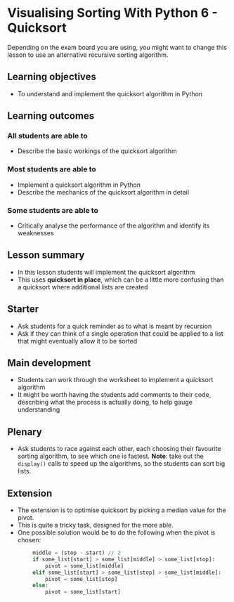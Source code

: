 # Visualising Sorting With Python 6 - Quicksort

Depending on the exam board you are using, you might want to change this lesson to use an alternative recursive sorting algorithm.

## Learning objectives

- To understand and implement the quicksort algorithm in Python

## Learning outcomes

### All students are able to

- Describe the basic workings of the quicksort algorithm

### Most students are able to

- Implement a quicksort algorithm in Python
- Describe the mechanics of the quicksort algorithm in detail

### Some students are able to

- Critically analyse the performance of the algorithm and identify its weaknesses 

## Lesson summary

- In this lesson students will implement the quicksort algorithm
- This uses **quicksort in place**, which can be a little more confusing than a quicksort where additional lists are created

## Starter

- Ask students for a quick reminder as to what is meant by recursion
- Ask if they can think of a single operation that could be applied to a list that might eventually allow it to be sorted

## Main development

- Students can work through the worksheet to implement a quicksort algorithm
- It might be worth having the students add comments to their code, describing what the process is actually doing, to help gauge understanding

## Plenary

- Ask students to race against each other, each choosing their favourite sorting algorithm, to see which one is fastest. **Note**: take out the `display()` calls to speed up the algorithms, so the students can sort big lists.

## Extension

- The extension is to optimise quicksort by picking a median value for the pivot.
- This is quite a tricky task, designed for the more able.
- One possible solution would be to do the following when the pivot is chosen:

```python
        middle = (stop - start) // 2
        if some_list[start] > some_list[middle] > some_list[stop]:
            pivot = some_list[middle]
        elif some_list[start] > some_list[stop] > some_list[middle]:
            pivot = some_list[stop]
        else:
            pivot = some_list[start]
```


